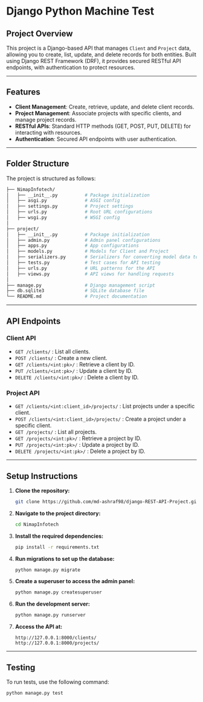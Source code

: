# **Django Python Machine Test**

## **Project Overview**

This project is a Django-based API that manages `Client` and `Project` data, allowing you to create, list, update, and delete records for both entities. Built using Django REST Framework (DRF), it provides secured RESTful API endpoints, with authentication to protect resources.

---

## **Features**

- **Client Management**: Create, retrieve, update, and delete client records.
- **Project Management**: Associate projects with specific clients, and manage project records.
- **RESTful APIs**: Standard HTTP methods (GET, POST, PUT, DELETE) for interacting with resources.
- **Authentication**: Secured API endpoints with user authentication.

---

## **Folder Structure**

The project is structured as follows:

```bash
├── NimapInfotech/
│   ├── __init__.py          # Package initialization
│   ├── asgi.py              # ASGI config
│   ├── settings.py          # Project settings
│   ├── urls.py              # Root URL configurations
│   ├── wsgi.py              # WSGI config
│
├── project/
│   ├── __init__.py          # Package initialization
│   ├── admin.py             # Admin panel configurations
│   ├── apps.py              # App configurations
│   ├── models.py            # Models for Client and Project
│   ├── serializers.py       # Serializers for converting model data to JSON
│   ├── tests.py             # Test cases for API testing
│   ├── urls.py              # URL patterns for the API
│   ├── views.py             # API views for handling requests
│
├── manage.py                # Django management script
├── db.sqlite3               # SQLite database file
└── README.md                # Project documentation
```

---

## **API Endpoints**

### **Client API**
- `GET /clients/` : List all clients.
- `POST /clients/` : Create a new client.
- `GET /clients/<int:pk>/` : Retrieve a client by ID.
- `PUT /clients/<int:pk>/` : Update a client by ID.
- `DELETE /clients/<int:pk>/` : Delete a client by ID.

### **Project API**
- `GET /clients/<int:client_id>/projects/` : List projects under a specific client.
- `POST /clients/<int:client_id>/projects/` : Create a project under a specific client.
- `GET /projects/` : List all projects.
- `GET /projects/<int:pk>/` : Retrieve a project by ID.
- `PUT /projects/<int:pk>/` : Update a project by ID.
- `DELETE /projects/<int:pk>/` : Delete a project by ID.

---

## **Setup Instructions**

1. **Clone the repository:**

    ```bash
    git clone https://github.com/md-ashraf98/django-REST-API-Project.git
    ```

2. **Navigate to the project directory:**

    ```bash
    cd NimapInfotech
    ```

3. **Install the required dependencies:**

    ```bash
    pip install -r requirements.txt
    ```

4. **Run migrations to set up the database:**

    ```bash
    python manage.py migrate
    ```

5. **Create a superuser to access the admin panel:**

    ```bash
    python manage.py createsuperuser
    ```

6. **Run the development server:**

    ```bash
    python manage.py runserver
    ```

7. **Access the API at:**

    ```
    http://127.0.0.1:8000/clients/
    http://127.0.0.1:8000/projects/
    ```

---

## **Testing**

To run tests, use the following command:

```bash
python manage.py test
